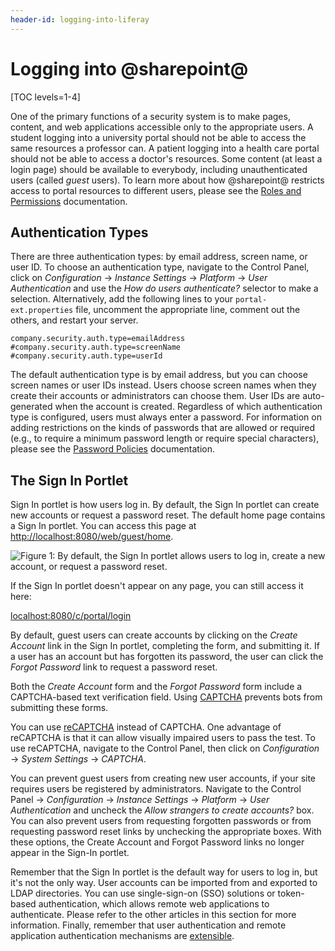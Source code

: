 ```yaml
---
header-id: logging-into-liferay
---
```


# Logging into @sharepoint@

[TOC levels=1-4]

One of the primary functions of a security system is to make pages, content, and
web applications accessible only to the appropriate users. A student
logging into a university portal should not be able to access the same resources
a professor can. A patient logging into a health care portal should not be able
to access a doctor's resources. Some content (at least a login page) should be
available to everybody, including unauthenticated users (called *guest* users).
To learn more about how @sharepoint@ restricts access to portal resources to
different users, please see the 
[Roles and Permissions](/docs/7-2/user/-/knowledge_base/u/roles-and-permissions) 
documentation. 

## Authentication Types

There are three authentication types: by email address, screen
name, or user ID. To choose an authentication type, navigate to the Control
Panel, click on *Configuration* &rarr; *Instance Settings* &rarr; *Platform*
&rarr; *User Authentication* and use the *How do users authenticate?* selector
to make a selection. Alternatively, add the following lines to your
`portal-ext.properties` file, uncomment the appropriate line, comment out the
others, and restart your server.

```properties
company.security.auth.type=emailAddress
#company.security.auth.type=screenName
#company.security.auth.type=userId
```

The default authentication type is by email address, but you can choose screen
names or user IDs instead. Users choose screen names when they create their
accounts or administrators can choose them. User IDs are auto-generated when the
account is created. Regardless of which authentication type is configured, users
must always enter a password. For information on
adding restrictions on the kinds of passwords that are allowed or required
(e.g., to require a minimum password length or require special characters),
please see the [Password Policies](/docs/7-2/user/-/knowledge_base/u/password-policies) 
documentation. 

## The Sign In Portlet
Sign In portlet is how users log in. By default, the Sign In portlet can
create new accounts or request a password reset. The default home page contains
a Sign In portlet. You can access this page at
[http://localhost:8080/web/guest/home](http://localhost:8080/web/guest/home).

![Figure 1: By default, the Sign In portlet allows users to log in, create a new account, or request a password reset.](../../images/sign-in-portlet.png)

If the Sign In portlet doesn't appear on any page, you can still access it here:

[localhost:8080/c/portal/login](localhost:8080/c/portal/login)

By default, guest users can create accounts by clicking on the *Create Account*
link in the Sign In portlet, completing the form, and submitting it. If a user
has an account but has forgotten its password, the user can click the *Forgot
Password* link to request a password reset. 

Both the *Create Account*
form and the *Forgot Password* form include a CAPTCHA-based text verification
field. Using [CAPTCHA](http://www.captcha.net) prevents bots from submitting
these forms. 

You can use
[reCAPTCHA](https://www.google.com/recaptcha/intro/index.html) instead of
CAPTCHA. One advantage of reCAPTCHA is that it can allow visually impaired
users to pass the test. To use reCAPTCHA, navigate to the Control Panel, then
click on *Configuration* &rarr; *System Settings* &rarr; *CAPTCHA*.

You can prevent guest users from creating new user accounts, if your site
requires users be registered by administrators. Navigate to the Control Panel
&rarr; *Configuration* &rarr; *Instance Settings* &rarr;
*Platform* &rarr; *User Authentication* and uncheck the *Allow strangers to
create accounts?* box. You can also prevent users from requesting forgotten
passwords or from requesting password reset links by unchecking the appropriate
boxes. With these options, the Create Account and Forgot Password links no
longer appear in the Sign-In portlet. 

Remember that the Sign In portlet is the default way for users to log in, but
it's not the only way. User accounts can be imported from and exported to LDAP
directories. You can use single-sign-on (SSO) solutions or token-based
authentication, which allows remote web applications to authenticate. Please
refer to the other articles in this section for more information. Finally,
remember that user authentication and remote application authentication
mechanisms are
[extensible](/docs/7-2/frameworks/-/knowledge_base/f/authentication-pipelines). 

